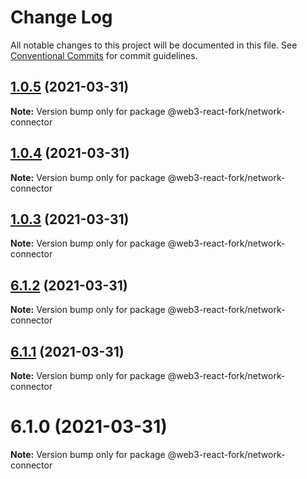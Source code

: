 # Change Log

All notable changes to this project will be documented in this file.
See [Conventional Commits](https://conventionalcommits.org) for commit guidelines.

## [1.0.5](https://github.com/TBouder/web3-react-fork/compare/@web3-react-fork/network-connector@1.0.4...@web3-react-fork/network-connector@1.0.5) (2021-03-31)

**Note:** Version bump only for package @web3-react-fork/network-connector





## [1.0.4](https://github.com/TBouder/web3-react-fork/compare/@web3-react-fork/network-connector@1.0.3...@web3-react-fork/network-connector@1.0.4) (2021-03-31)

**Note:** Version bump only for package @web3-react-fork/network-connector





## [1.0.3](https://github.com/TBouder/web3-react-fork/compare/@web3-react-fork/network-connector@6.1.2...@web3-react-fork/network-connector@1.0.3) (2021-03-31)

**Note:** Version bump only for package @web3-react-fork/network-connector





## [6.1.2](https://github.com/TBouder/web3-react-fork/compare/@web3-react-fork/network-connector@6.1.1...@web3-react-fork/network-connector@6.1.2) (2021-03-31)

**Note:** Version bump only for package @web3-react-fork/network-connector





## [6.1.1](https://github.com/TBouder/web3-react-fork/compare/@web3-react-fork/network-connector@6.1.0...@web3-react-fork/network-connector@6.1.1) (2021-03-31)

**Note:** Version bump only for package @web3-react-fork/network-connector





# 6.1.0 (2021-03-31)

**Note:** Version bump only for package @web3-react-fork/network-connector
